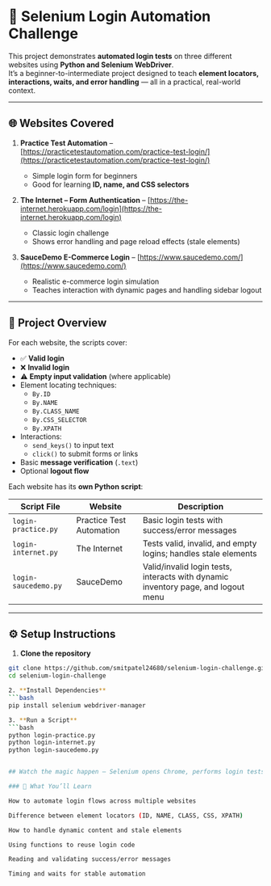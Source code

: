 # 🎯 Selenium Login Automation Challenge

This project demonstrates **automated login tests** on three different websites using **Python and Selenium WebDriver**.  
It’s a beginner-to-intermediate project designed to teach **element locators, interactions, waits, and error handling** — all in a practical, real-world context.

---

## 🌐 Websites Covered

1. **Practice Test Automation** – [https://practicetestautomation.com/practice-test-login/](https://practicetestautomation.com/practice-test-login/)  
   - Simple login form for beginners  
   - Good for learning **ID, name, and CSS selectors**

2. **The Internet – Form Authentication** – [https://the-internet.herokuapp.com/login](https://the-internet.herokuapp.com/login)  
   - Classic login challenge  
   - Shows error handling and page reload effects (stale elements)

3. **SauceDemo E-Commerce Login** – [https://www.saucedemo.com/](https://www.saucedemo.com/)  
   - Realistic e-commerce login simulation  
   - Teaches interaction with dynamic pages and handling sidebar logout

---

## 🚀 Project Overview

For each website, the scripts cover:

- ✅ **Valid login**
- ❌ **Invalid login**
- ⚠️ **Empty input validation** (where applicable)
- Element locating techniques:
  - `By.ID`
  - `By.NAME`
  - `By.CLASS_NAME`
  - `By.CSS_SELECTOR`
  - `By.XPATH`
- Interactions:
  - `send_keys()` to input text
  - `click()` to submit forms or links
- Basic **message verification** (`.text`)  
- Optional **logout flow**  

Each website has its **own Python script**:

| Script File | Website | Description |
|-------------|---------|-------------|
| `login-practice.py` | Practice Test Automation | Basic login tests with success/error messages |
| `login-internet.py` | The Internet | Tests valid, invalid, and empty logins; handles stale elements |
| `login-saucedemo.py` | SauceDemo | Valid/invalid login tests, interacts with dynamic inventory page, and logout menu |

---

## ⚙️ Setup Instructions

1. **Clone the repository**
```bash
git clone https://github.com/smitpatel24680/selenium-login-challenge.git
cd selenium-login-challenge

2. **Install Dependencies**
```bash
pip install selenium webdriver-manager

3. **Run a Script**
```bash
python login-practice.py
python login-internet.py
python login-saucedemo.py


## Watch the magic happen — Selenium opens Chrome, performs login tests, and prints results to the console.

### 🧠 What You’ll Learn

How to automate login flows across multiple websites

Difference between element locators (ID, NAME, CLASS, CSS, XPATH)

How to handle dynamic content and stale elements

Using functions to reuse login code

Reading and validating success/error messages

Timing and waits for stable automation